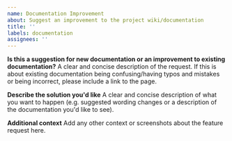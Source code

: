```yaml
---
name: Documentation Improvement
about: Suggest an improvement to the project wiki/documentation
title: ''
labels: documentation
assignees: ''
---
```


**Is this a suggestion for new documentation or an improvement to existing documentation?**
A clear and concise description of the request. If this is about existing documentation being confusing/having typos and mistakes or being incorrect, please include a link to the page.

**Describe the solution you'd like**
A clear and concise description of what you want to happen (e.g. suggested wording changes or a description of the documentation you'd like to see).

**Additional context**
Add any other context or screenshots about the feature request here.
